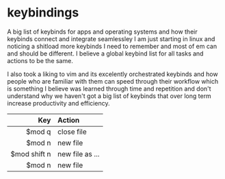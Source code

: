 # keybindings
A big list of keybinds for apps and operating systems and how their keybinds connect and integrate seamlessley 
I am just starting in linux and noticing a shitload more keybinds I need to remember and most of em can and should be different.
I believe a global keybind list for all tasks and actions to be the same.

I also took a liking to vim and its excelently orchestrated keybinds and how people who are familiar with them can speed through their workflow which is something I believe was learned through time and repetition and don't understand why we haven't got a big list of keybinds that over long term increase productivity and efficiency.

| Key | Action |
|-------:|:------|
| $mod q | close file |
| $mod n | new file |
| $mod shift n | new file as ... |
| $mod n | new file |
